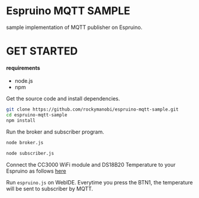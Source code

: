 # Espruino MQTT SAMPLE

sample implementation of MQTT publisher on Espruino.

# GET STARTED

#### requirements

* node.js
* npm

Get the source code and install dependencies. 

```bash
git clone https://github.com/rockymanobi/espruino-mqtt-sample.git
cd espruino-mqtt-sample
npm install
```

Run the broker and subscriber program.

```bash
node broker.js
```

```bash
node subscriber.js
```

Connect the CC3000 WiFi module and DS18B20 Temperature to your Espruino as follows [here](http://qiita.com/rockymanobi/items/83cc39a4a75ea65747e3)

Run `espruino.js` on WebIDE. Everytime you press the BTN1, the temperature will be sent to subscriber by MQTT.

